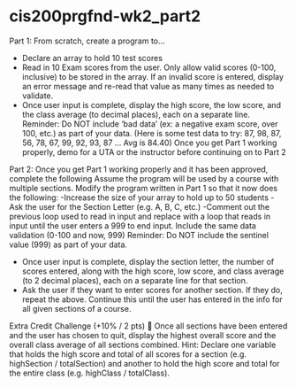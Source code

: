 # cis200prgfnd-wk2_part2
Part 1: From scratch, create a program to…
- Declare an array to hold 10 test scores
- Read in 10 Exam scores from the user. Only allow valid scores (0-100, inclusive) to be stored in the
array. If an invalid score is entered, display an error message and re-read that value as many times as
needed to validate.
- Once user input is complete, display the high score, the low score, and the class average (to decimal
places), each on a separate line.
Reminder: Do NOT include ‘bad data’ (ex: a negative exam score, over 100, etc.) as part of your data.
(Here is some test data to try: 87, 98, 87, 56, 78, 67, 99, 92, 93, 87 … Avg is 84.40)
Once you get Part 1 working properly, demo for a UTA or the instructor before continuing on to Part 2

Part 2: Once you get Part 1 working properly and it has been approved, complete the following
Assume the program will be used by a course with multiple sections. Modify the program written in Part 1
so that it now does the following:
-Increase the size of your array to hold up to 50 students
-Ask the user for the Section Letter (e.g. A, B, C, etc.)
-Comment out the previous loop used to read in input and replace with a loop that reads in input until the
user enters a 999 to end input. Include the same data validation (0-100 and now, 999)
Reminder: Do NOT include the sentinel value (999) as part of your data.
- Once user input is complete, display the section letter, the number of scores entered, along with the
high score, low score, and class average (to 2 decimal places), each on a separate line for that section.
- Ask the user if they want to enter scores for another section. If they do, repeat the above. Continue this
until the user has entered in the info for all given sections of a course.

Extra Credit Challenge (+10% / 2 pts)
 Once all sections have been entered and the user has chosen to quit, display the highest overall
score and the overall class average of all sections combined.
Hint: Declare one variable that holds the high score and total of all scores for a section (e.g. highSection /
totalSection) and another to hold the high score and total for the entire class (e.g. highClass / totalClass).
